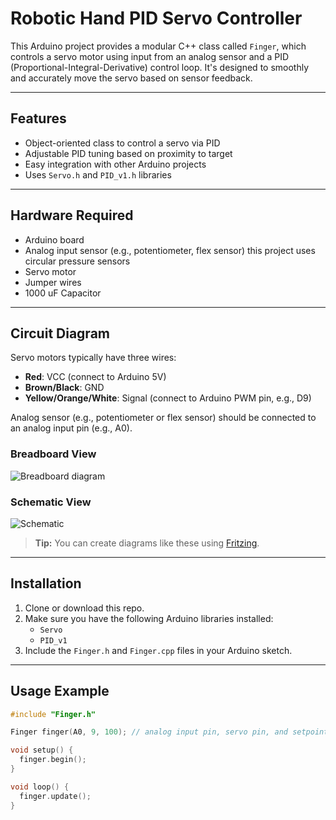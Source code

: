 # Robotic Hand PID Servo Controller

This Arduino project provides a modular C++ class called `Finger`, which controls a servo motor using input from an analog sensor and a PID (Proportional-Integral-Derivative) control loop. It's designed to smoothly and accurately move the servo based on sensor feedback.

---

## Features

- Object-oriented class to control a servo via PID
- Adjustable PID tuning based on proximity to target
- Easy integration with other Arduino projects
- Uses `Servo.h` and `PID_v1.h` libraries

---

## Hardware Required

- Arduino board
- Analog input sensor (e.g., potentiometer, flex sensor) this project uses circular pressure sensors 
- Servo motor
- Jumper wires
- 1000 uF Capacitor

---

## Circuit Diagram

Servo motors typically have three wires:  
- **Red**: VCC (connect to Arduino 5V)  
- **Brown/Black**: GND  
- **Yellow/Orange/White**: Signal (connect to Arduino PWM pin, e.g., D9)

Analog sensor (e.g., potentiometer or flex sensor) should be connected to an analog input pin (e.g., A0).

### Breadboard View
![Breadboard diagram](images/finger_bb.png)

### Schematic View
![Schematic](images/finger_schem.png)

> **Tip:** You can create diagrams like these using [Fritzing](http://fritzing.org/).

---

## Installation

1. Clone or download this repo.
2. Make sure you have the following Arduino libraries installed:
   - `Servo`
   - `PID_v1`
3. Include the `Finger.h` and `Finger.cpp` files in your Arduino sketch.

---

## Usage Example

```cpp
#include "Finger.h"

Finger finger(A0, 9, 100); // analog input pin, servo pin, and setpoint

void setup() {
  finger.begin();
}

void loop() {
  finger.update();
}
